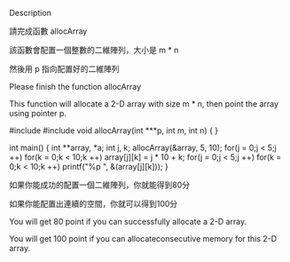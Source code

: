 Description

請完成函數 allocArray

該函數會配置一個整數的二維陣列，大小是 m * n

然後用 p 指向配置好的二維陣列

Please finish the function allocArray

This function will allocate a 2-D array with size m * n, then point the array using pointer p.

#include
#include
void allocArray(int ***p, int m, int n)
{
}

int main()
{
  int **array, *a;
  int j, k;
  allocArray(&array, 5, 10);
  for(j = 0;j < 5;j ++)
    for(k = 0;k < 10;k ++)
      array[j][k] = j * 10 + k;
  for(j = 0;j < 5;j ++)
    for(k = 0;k < 10;k ++)
      printf("%p ", &(array[j][k]));
}



如果你能成功的配置一個二維陣列，你就能得到80分

如果你能配置出連續的空間，你就可以得到100分



You will get 80 point if you can successfully allocate a 2-D array.

You will get 100 point if you can allocateconsecutive memory for this 2-D array.
